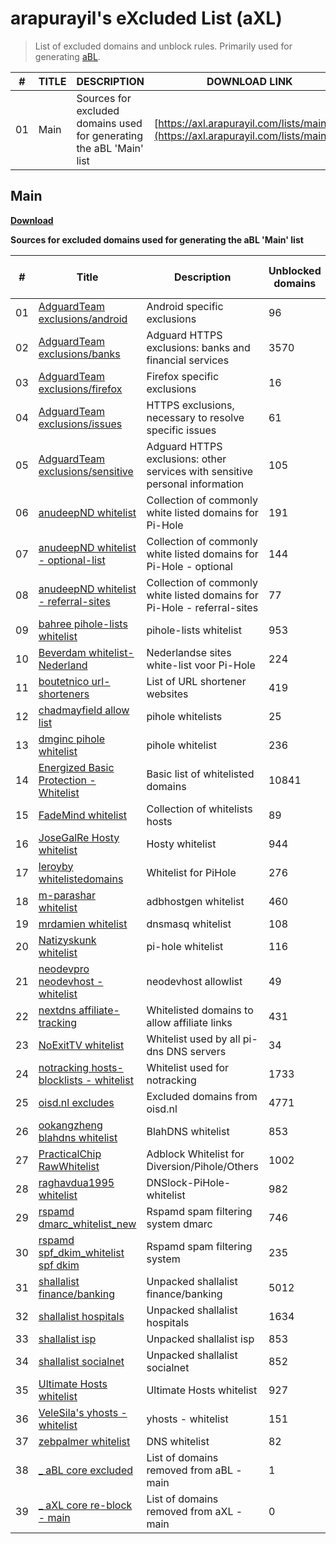 # arapurayil's eXcluded List (aXL)

> List of excluded domains and unblock rules. Primarily used for generating [aBL](https://github.com/arapurayil/abl).

| #   | TITLE | DESCRIPTION                                                            | DOWNLOAD LINK                                                                            |
| --- | ----- | ---------------------------------------------------------------------- | ---------------------------------------------------------------------------------------- |
| 01  | Main  | Sources for excluded domains used for generating the aBL 'Main' list   | [https://axl.arapurayil.com/lists/main.txt](https://axl.arapurayil.com/lists/main.txt)   |

## Main
**[Download](https://axl.arapurayil.com/lists/main.txt)**

**Sources for excluded domains used for generating the aBL 'Main' list**

| #      | Title                                                                                                                                             | Description                                                                        | Unblocked domains | Re-blocked domains |
| ------ | ------------------------------------------------------------------------------------------------------------------------------------------------- | ---------------------------------------------------------------------------------- | ----------------- | ------------------ |
| 01     | [AdguardTeam exclusions/android](https://raw.githubusercontent.com/AdguardTeam/HttpsExclusions/master/exclusions/android.txt)                     | Android specific exclusions                                                        | 96                | 0                  |
| 02     | [AdguardTeam exclusions/banks](https://raw.githubusercontent.com/AdguardTeam/HttpsExclusions/master/exclusions/banks.txt)                         | Adguard HTTPS exclusions: banks and financial services                             | 3570              | 0                  |
| 03     | [AdguardTeam exclusions/firefox](https://raw.githubusercontent.com/AdguardTeam/HttpsExclusions/master/exclusions/firefox.txt)                     | Firefox specific exclusions                                                        | 16                | 0                  |
| 04     | [AdguardTeam exclusions/issues](https://raw.githubusercontent.com/AdguardTeam/HttpsExclusions/master/exclusions/issues.txt)                       | HTTPS exclusions, necessary to resolve specific issues                             | 61                | 0                  |
| 05     | [AdguardTeam exclusions/sensitive](https://raw.githubusercontent.com/AdguardTeam/HttpsExclusions/master/exclusions/sensitive.txt)                 | Adguard HTTPS exclusions: other services with sensitive personal information       | 105               | 0                  |
| 06     | [anudeepND whitelist](https://raw.githubusercontent.com/anudeepND/whitelist/master/domains/whitelist.txt)                                         | Collection of commonly white listed domains for Pi-Hole                            | 191               | 0                  |
| 07     | [anudeepND whitelist - optional-list](https://raw.githubusercontent.com/anudeepND/whitelist/master/domains/optional-list.txt)                     | Collection of commonly white listed domains for Pi-Hole - optional                 | 144               | 0                  |
| 08     | [anudeepND whitelist - referral-sites](https://raw.githubusercontent.com/anudeepND/whitelist/master/domains/referral-sites.txt)                   | Collection of commonly white listed domains for Pi-Hole - referral-sites           | 77                | 0                  |
| 09     | [bahree pihole-lists whitelist](https://raw.githubusercontent.com/bahree/pihole-lists/main/whitelist.txt)                                         | pihole-lists whitelist                                                             | 953               | 0                  |
| 10     | [Beverdam whitelist-Nederland](https://raw.githubusercontent.com/Beverdam/whitelist-Nederland/master/domains/whitelist.txt)                       | Nederlandse sites white-list voor Pi-Hole                                          | 224               | 0                  |
| 11     | [boutetnico url-shorteners](https://raw.githubusercontent.com/boutetnico/url-shorteners/master/list.txt)                                          | List of URL shortener websites                                                     | 419               | 0                  |
| 12     | [chadmayfield allow list](https://raw.githubusercontent.com/chadmayfield/my-pihole-blocklists/master/allow.list)                                  | pihole whitelists                                                                  | 25                | 0                  |
| 13     | [dmginc pihole whitelist](https://raw.githubusercontent.com/dmginc/pihole/master/whitelist.txt)                                                   | pihole whitelist                                                                   | 236               | 0                  |
| 14     | [Energized Basic Protection - Whitelist](https://raw.githubusercontent.com/EnergizedProtection/unblock/master/basic/formats/domains.txt)          | Basic list of whitelisted domains                                                  | 10841             | 0                  |
| 15     | [FadeMind whitelist](https://raw.githubusercontent.com/FadeMind/hosts.whitelists/master/whitelist.FadeMind)                                       | Collection of whitelists hosts                                                     | 89                | 0                  |
| 16     | [JoseGalRe Hosty whitelist](https://raw.githubusercontent.com/JoseGalRe/Hosty/master/bits/hosty.whitelist)                                        | Hosty whitelist                                                                    | 944               | 0                  |
| 17     | [leroyby whitelistedomains](https://raw.githubusercontent.com/leroyby/PiHole_Settings/master/domains/whitelistedomains.txt)                       | Whitelist for PiHole                                                               | 276               | 0                  |
| 18     | [m-parashar whitelist](https://raw.githubusercontent.com/m-parashar/adbhostgen/master/whitelist)                                                  | adbhostgen whitelist                                                               | 460               | 0                  |
| 19     | [mrdamien whitelist](https://raw.githubusercontent.com/mrdamien/dnsmasq-blocklist/gh-pages/whitelist.txt)                                         | dnsmasq whitelist                                                                  | 108               | 0                  |
| 20     | [Natizyskunk whitelist](https://gitlab.com/Natizyskunk/pi-hole-lists/raw/master/whitelist/personal_mega_whitelist/whitelist.txt)                  | pi-hole whitelist                                                                  | 116               | 0                  |
| 21     | [neodevpro neodevhost - whitelist](https://raw.githubusercontent.com/neodevpro/neodevhost/master/customallowlist)                                 | neodevhost allowlist                                                               | 49                | 0                  |
| 22     | [nextdns affiliate-tracking](https://raw.githubusercontent.com/nextdns/metadata/master/privacy/affiliate-tracking-domains)                        | Whitelisted domains to allow affiliate links                                       | 431               | 0                  |
| 23     | [NoExitTV whitelist](https://raw.githubusercontent.com/NoExitTV/whitelist/master/domains/whitelist.txt)                                           | Whitelist used by all pi-dns DNS servers                                           | 34                | 0                  |
| 24     | [notracking hosts-blocklists - whitelist](https://raw.githubusercontent.com/notracking/hosts-blocklists-scripts/master/hostnames.whitelist.txt)   | Whitelist used for notracking                                                      | 1733              | 0                  |
| 25     | [oisd.nl excludes](https://axl.arapurayil.com/core/oisd_excluded.txt)                                                                             | Excluded domains from oisd.nl                                                      | 4771              | 0                  |
| 26     | [ookangzheng blahdns whitelist](https://raw.githubusercontent.com/ookangzheng/blahdns/master/hosts/whitelist.txt)                                 | BlahDNS whitelist                                                                  | 853               | 0                  |
| 27     | [PracticalChip RawWhitelist](https://raw.githubusercontent.com/PracticalChip/Adblocking/master/RawWhitelist.txt)                                  | Adblock Whitelist for Diversion/Pihole/Others                                      | 1002              | 0                  |
| 28     | [raghavdua1995 whitelist](https://raw.githubusercontent.com/raghavdua1995/DNSlock-PiHole-whitelist/master/whitelist.list)                         | DNSlock-PiHole-whitelist                                                           | 982               | 0                  |
| 29     | [rspamd dmarc\_whitelist\_new](https://raw.githubusercontent.com/rspamd/maps/master/rspamd/dmarc_whitelist_new.inc)                               | Rspamd spam filtering system dmarc                                                 | 746               | 0                  |
| 30     | [rspamd spf\_dkim\_whitelist spf dkim](https://raw.githubusercontent.com/rspamd/maps/master/rspamd/spf_dkim_whitelist.inc)                        | Rspamd spam filtering system                                                       | 235               | 0                  |
| 31     | [shallalist finance/banking](https://raw.githubusercontent.com/cbuijs/shallalist/master/finance/banking/domains)                                  | Unpacked shallalist finance/banking                                                | 5012              | 0                  |
| 32     | [shallalist hospitals](https://raw.githubusercontent.com/cbuijs/shallalist/master/hospitals/domains)                                              | Unpacked shallalist hospitals                                                      | 1634              | 0                  |
| 33     | [shallalist isp](https://raw.githubusercontent.com/cbuijs/shallalist/master/isp/domains)                                                          | Unpacked shallalist isp                                                            | 853               | 0                  |
| 34     | [shallalist socialnet](https://raw.githubusercontent.com/cbuijs/shallalist/master/socialnet/domains)                                              | Unpacked shallalist socialnet                                                      | 852               | 0                  |
| 35     | [Ultimate Hosts whitelist](https://raw.githubusercontent.com/Ultimate-Hosts-Blacklist/whitelist/master/domains.list)                              | Ultimate Hosts whitelist                                                           | 927               | 0                  |
| 36     | [VeleSila's yhosts - whitelist](https://raw.githubusercontent.com/VeleSila/yhosts/master/whitelist.txt)                                           | yhosts - whitelist                                                                 | 151               | 0                  |
| 37     | [zebpalmer whitelist](https://raw.githubusercontent.com/zebpalmer/dns_blocklists/master/whitelist.txt)                                            | DNS whitelist                                                                      | 82                | 0                  |
| 38     | [\_ aBL core excluded](https://abl.arapurayil.com/core/main_excluded.txt)                                                                         | List of domains removed from aBL - main                                            | 1                 | 0                  |
| 39     | [\_ aXL core re-block - main](https://axl.arapurayil.com/core/main_reblock.txt)                                                                   | List of domains removed from aXL - main                                            | 0                 | 0                  |

